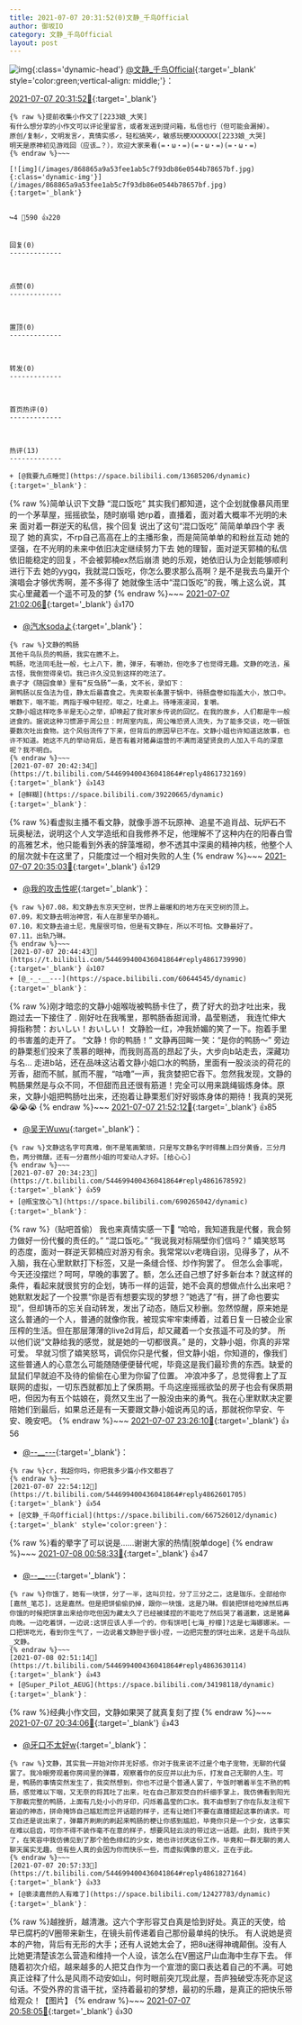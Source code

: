 ```yaml
---
title: 2021-07-07 20:31:52(0)文静_千鸟Official
author: 御坂IO
category: 文静_千鸟Official
layout: post
---
```


![img](/images/ac7482ed1b9a7f203dc68c0c4a77c488a27b108a.jpg){:class='dynamic-head'}
[@文静_千鸟Official](https://space.bilibili.com/667526012/dynamic){:target='_blank' style='color:green;vertical-align: middle;'}：

[2021-07-07 20:31:52🔗](https://t.bilibili.com/544699400436041864){:target='_blank'}

~~~
{% raw %}提前收集小作文了[2233娘_大笑]
有什么想分享的小作文可以评论里留言，或者发送到提问箱，私信也行（但可能会漏掉）。
原创/复制✓，文明发言✓，真情实感✓，轻松搞笑✓，敏感玩梗XXXXXXX[2233娘_大哭]
明天是原神初见游戏回（应该…？），欢迎大家来看(=・ω・=)(=・ω・=)(=・ω・=)
{% endraw %}~~~

[![img](/images/868865a9a53fee1ab5c7f93db86e0544b78657bf.jpg){:class='dynamic-img'}](/images/868865a9a53fee1ab5c7f93db86e0544b78657bf.jpg){:target='_blank'}


↪️4 💬590 👍220


回复(0)
-------------



点赞(0)
-------------



置顶(0)
-------------



转发(0)
-------------



首页热评(0)
-------------



热评(13)
-------------

+ [@我要九点睡觉](https://space.bilibili.com/13685206/dynamic){:target='_blank'}：
~~~
{% raw %}简单认识下文静
“混口饭吃”
其实我们都知道，这个企划就像暴风雨里的一个茅草屋，摇摇欲坠，随时崩塌
她rp着，直播着，面对着大概率不光明的未来
面对着一群逆天的私信，挨个回复
说出了这句“混口饭吃”
简简单单四个字
表现了
她的真实，不rp自己高高在上的主播形象，而是简简单单的和粉丝互动
她的坚强，在不光明的未来中依旧决定继续努力下去
她的理智，面对逆天郭楠的私信依旧能稳定的回复，不会被郭楠ex然后崩溃
她的乐观，她依旧认为企划能够顺利进行下去
她的yygq，我就混口饭吃，你怎么要求那么高啊？是不是我去鸟巢开个演唱会才够优秀啊，差不多得了
她就像生活中“混口饭吃”的我，嘴上这么说，其实心里藏着一个遥不可及的梦
{% endraw %}~~~
[2021-07-07 21:02:06🔗](https://t.bilibili.com/544699400436041864#reply4861848517){:target='_blank'} 👍170
+ [@汽水sodaよ](https://space.bilibili.com/39233606/dynamic){:target='_blank'}：
~~~
{% raw %}文静的鸭肠
其他千鸟队员的鸭肠，我实在瞧不上。
鸭肠，吃法同毛肚一般，七上八下，脆，弹牙，有嚼劲，但吃多了也觉得无趣。文静的吃法，虽古怪，我倒觉得亲切。我已许久没见到这样的吃法了。
袁子才《随园食单》里有“反刍肠”一条，文不长，录如下：
涮鸭肠以反刍法为佳，静太后最喜食之。先夹取长条置于锅中，待肠盘卷如指盖大小，放口中。嚼数下，咽不能，两指于喉中轻挖，呕之，吐桌上。待唾液浸润，复嚼。
文静小姐这样吃多半是无心之举，却唤起了我对家乡传说的回忆。在我的故乡，人们都是牛一般进食的。据说这种习惯源于周公旦：时周室内乱，周公唯恐贤人流失，为了能多交谈，吃一顿饭要数次吐出食物。这个风俗流传了下来，但背后的原因早已不在。文静小姐也许知道这故事，也许不知道。她这不凡的举动背后，是否有着对猪鼻运营的不满而渴望贤良的人加入千鸟的深意呢？我不明白。
{% endraw %}~~~
[2021-07-07 20:42:34🔗](https://t.bilibili.com/544699400436041864#reply4861732169){:target='_blank'} 👍143
+ [@鲜糊](https://space.bilibili.com/39220665/dynamic){:target='_blank'}：
~~~
{% raw %}看虚拟主播不看文静，就像手游不玩原神、追星不追肖战、玩炉石不玩奥秘法，说明这个人文学造纸和自我修养不足，他理解不了这种内在的阳春白雪的高雅艺术，他只能看到外表的辞藻堆砌，参不透其中深奥的精神内核，他整个人的层次就卡在这里了，只能度过一个相对失败的人生
{% endraw %}~~~
[2021-07-07 20:35:03🔗](https://t.bilibili.com/544699400436041864#reply4861684132){:target='_blank'} 👍129
+ [@我的攻击性呢](https://space.bilibili.com/156094109/dynamic){:target='_blank'}：
~~~
{% raw %}07.08，和文静去东京天空树，世界上最暖和的地方在天空树的顶上。
07.09，和文静去明治神宫，有人在那里举办婚礼。
07.10，和文静去迪士尼，鬼屋很可怕，但是有文静在，所以不可怕。文静最好了。
07.11，出轨乃琳。
{% endraw %}~~~
[2021-07-07 20:44:43🔗](https://t.bilibili.com/544699400436041864#reply4861739990){:target='_blank'} 👍107
+ [@_-_-__---](https://space.bilibili.com/60644545/dynamic){:target='_blank'}：
~~~
{% raw %}刚才暗恋的文静小姐喉咙被鸭肠卡住了，费了好大的劲才吐出来，我跑过去一下接住了 . 刚好吐在我嘴里，那鸭肠香甜润滑，晶莹剔透， 我连忙伸大拇指称赞：おいしい！おいしい！ 文静脸一红，冲我娇媚的笑了一下。抱着手里的书害羞的走开了。 “文静！你的鸭肠！” 文静再回眸一笑：“是你的鸭肠～” 旁边的静栗惹们投来了羡慕的眼神，而我则高高的昂起了头，大步向b站走去，深藏功与名… 走进b站，还在品味这沾着文静小姐口水的鸭肠，里面有一股淡淡的荷花的芳香，甜而不腻，腻而不腥，“咕噜”一声，我贪婪把它吞下。忽然我发现，文静的鸭肠果然是与众不同，不但甜而且还很有筋道！完全可以用来跳绳锻炼身体。原来，文静小姐把鸭肠吐出来，还抱着让静栗惹们好好锻炼身体的期待！我真的哭死😭😭😭
{% endraw %}~~~
[2021-07-07 21:52:12🔗](https://t.bilibili.com/544699400436041864#reply4862168824){:target='_blank'} 👍85
+ [@吴无Wuwu](https://space.bilibili.com/13178513/dynamic){:target='_blank'}：
~~~
{% raw %}文静这名字可真难，倒不是笔画繁琐，只是写文静名字时得蘸上四分黄昏，三分月色，两分微醺，还有一分嘉然小姐的可爱动人才好。[给心心]
{% endraw %}~~~
[2021-07-07 20:34:23🔗](https://t.bilibili.com/544699400436041864#reply4861678592){:target='_blank'} 👍59
+ [@瓶宝放心飞](https://space.bilibili.com/690265042/dynamic){:target='_blank'}：
~~~
{% raw %}（贴吧首偷）
我也来真情实感一下🤧
“哈哈，我知道我是代餐，我会努力做好一份代餐的责任的。”
“混口饭吃。”
“我说我对标隔壁你们信吗？”
嬉笑怒骂的态度，面对一群逆天郭楠应对游刃有余。我常常以v老嗨自诩，见得多了，从不入脑，我在心里默默打下标签，又是一条缝合怪、炒作狗罢了。
但怎么会事呢，今天还没摆烂？呵呵，早晚的事罢了。额，怎么还自己想了好多新台本？就这样的条件，看起来就很贫穷的企划，铸币一样的运营，她不会真的想做点什么出来吧？
她默默发起了一个投票“你是否有想要实现的梦想？”她选了“有，拼了命也要实现”，但却铸币的忘关自动转发，发出了动态，随后又秒删。忽然惊醒，原来她是这么普通的一个人，普通的就像你我，被现实牢牢束缚着，过着日复一日被企业家压榨的生活。但在那层薄薄的live2d背后，却又藏着一个女孩遥不可及的梦。
所以他们说“文静给我的感觉，就是她的一切都很真。”
是的，文静小姐，你真的非常可爱。
早就习惯了嬉笑怒骂，调侃你只是代餐，但文静小姐，你知道的，像我们这些普通人的心意怎么可能随随便便替代呢，毕竟这是我们最珍贵的东西。缺爱的鼠鼠们早就迫不及待的偷偷在心里为你留了位置。
冲浪冲多了，总觉得套上了互联网的虚拟，一切东西就都加上了保质期。千鸟这座摇摇欲坠的房子也会有保质期吧，但因为有五个姑娘在，竟然又生出了一股没由来的勇气。我在心里默默决定要陪她们到最后，如果总还是有一天要跟文静小姐说再见的话，那就祝你早安、午安、晚安吧。
{% endraw %}~~~
[2021-07-07 23:26:10🔗](https://t.bilibili.com/544699400436041864#reply4862816917){:target='_blank'} 👍56
+ [@_-_-__---](https://space.bilibili.com/60644545/dynamic){:target='_blank'}：
~~~
{% raw %}cr，我超你吗，你把我多少篇小作文都吞了
{% endraw %}~~~
[2021-07-07 22:54:12🔗](https://t.bilibili.com/544699400436041864#reply4862601705){:target='_blank'} 👍54
+ [@文静_千鸟Official](https://space.bilibili.com/667526012/dynamic){:target='_blank' style='color:green'}：
~~~
{% raw %}看的晕字了可以说是……谢谢大家的热情[脱单doge]
{% endraw %}~~~
[2021-07-08 00:58:33🔗](https://t.bilibili.com/544699400436041864#reply4863331319){:target='_blank'} 👍47
+ [@_-_-__---](https://space.bilibili.com/60644545/dynamic){:target='_blank'}：
~~~
{% raw %}你饿了，她有一块饼，分了一半，这叫贝拉，分了三分之二，这是珈乐，全部给你[嘉然_笔芯]，这是嘉然。但是把饼偷偷扔掉，跟你一块饿，这是乃琳。假装把饼给吃掉然后再你饿的时候把饼拿出来给你吃但因为藏太久了已经被揉捏的不能吃了然后哭了着道歉，这是猪鼻向晚。一边吃着饼，一边说:这饼应该人手一个的，你有饼吧[七海_柠檬]?这是七海娜娜米。一口把饼吃光，看到你生气了，一边说着文静胆子很小捏，一边把完整的饼吐出来，这是千鸟战队_文静。
{% endraw %}~~~
[2021-07-08 02:51:14🔗](https://t.bilibili.com/544699400436041864#reply4863630114){:target='_blank'} 👍43
+ [@Super_Pilot_AEUG](https://space.bilibili.com/34198118/dynamic){:target='_blank'}：
~~~
{% raw %}经典小作文回，文静如果哭了就真复刻了捏
{% endraw %}~~~
[2021-07-07 20:34:06🔗](https://t.bilibili.com/544699400436041864#reply4861682217){:target='_blank'} 👍43
+ [@牙口不太好w](https://space.bilibili.com/4707850/dynamic){:target='_blank'}：
~~~
{% raw %}文静，其实我一开始对你并无好感，你对于我来说不过是个电子宠物，无聊的代餐罢了。我冷眼旁观着你房间里的弹幕，观察着你的反应并以此为乐，打发自己无聊的人生。可是，鸭肠的事情突然发生了，我突然想到，你也不过是个普通人罢了，午饭时嚼着半生不熟的鸭肠，感觉难以下咽，又无奈的将其吐了出来，吐在自己那双茭白的纤细手掌上，我仿佛看到阳光下那截完整的鸭肠，上面有几处小小的牙印，闪烁着晶莹的口水。我不由想到了你在队友注视下窘迫的神态，拼命掩饰自己尴尬而岔开话题的样子，还有让她们不要在直播提起这事的请求。可艾白还是说出来了，弹幕齐刷刷的刷起来鸭肠的梗让你感到尴尬，毕竟你只是一个少女，这事实在难以启齿，可你不得不装作毫不在意的样子，想要风轻云淡的带过这一话题。此刻，我终于笑了，在笑容中我仿佛见到了那个脸色绯红的少女，她也许讨厌这份工作，毕竟和一群无聊的男人聊天属实无趣，但有些人真的会因为你而快乐一些，而虚拟偶像的意义，正在于此。
{% endraw %}~~~
[2021-07-07 20:57:33🔗](https://t.bilibili.com/544699400436041864#reply4861827164){:target='_blank'} 👍33
+ [@亵渎嘉然的人有难了](https://space.bilibili.com/12427783/dynamic){:target='_blank'}：
~~~
{% raw %}越挫折，越清澈。这六个字形容艾白真是恰到好处。真正的天使，给早已腐朽的V圈带来新生，在镜头前传递着自己那份最单纯的快乐。
 有人说她是资本的产物，背后有无形的大手；还有人说她太会了，把8u迷得神魂颠倒。没有人比她更清楚该怎么营造和维持一个人设，该怎么在V圈这尸山血海中生存下去。
 伴随着初次介绍，越来越多的人把艾白作为一个宣泄的窗口表达着自己的不满。可她真正诠释了什么是风雨不动安如山，何时眼前突兀现此屋，吾庐独破受冻死亦足这句话。不受外界的言语干扰，坚持着最初的梦想，最初的乐趣，是真正的把快乐带给观众！【图片】
{% endraw %}~~~
[2021-07-07 20:58:05🔗](https://t.bilibili.com/544699400436041864#reply4861830566){:target='_blank'} 👍30


